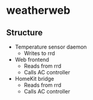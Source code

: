 # weatherweb

## Structure
- Temperature sensor daemon
  - Writes to rrd
- Web frontend
  - Reads from rrd
  - Calls AC controller
- HomeKit bridge
  - Reads from rrd
  - Calls AC controller
